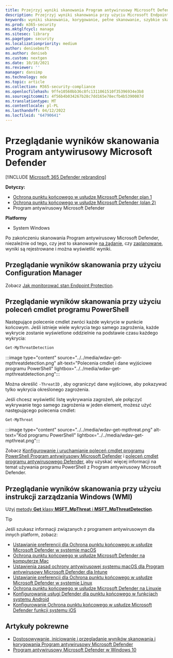 ```yaml
---
title: Przejrzyj wyniki skanowania Program antywirusowy Microsoft Defender
description: Przejrzyj wyniki skanowania przy użyciu Microsoft Endpoint Configuration Manager, Microsoft Intune lub aplikacji Zabezpieczenia Windows
keywords: wyniki skanowania, korygowanie, pełne skanowanie, szybkie skanowanie
ms.prod: m365-security
ms.mktglfcycl: manage
ms.sitesec: library
ms.pagetype: security
ms.localizationpriority: medium
author: denisebmsft
ms.author: deniseb
ms.custom: nextgen
ms.date: 10/18/2021
ms.reviewer: ''
manager: dansimp
ms.technology: mde
ms.topic: article
ms.collection: M365-security-compliance
ms.openlocfilehash: 9ffe10560bb36c8fc1311061510f35396934e3b8
ms.sourcegitcommit: 4f56b4b034267b28c7dd165e78ecfb4b5390087d
ms.translationtype: MT
ms.contentlocale: pl-PL
ms.lasthandoff: 04/12/2022
ms.locfileid: "64790641"
---
```

# <a name="review-microsoft-defender-antivirus-scan-results"></a>Przeglądanie wyników skanowania Program antywirusowy Microsoft Defender

[!INCLUDE [Microsoft 365 Defender rebranding](../../includes/microsoft-defender.md)]


**Dotyczy:**
- [Ochrona punktu końcowego w usłudze Microsoft Defender plan 1](https://go.microsoft.com/fwlink/p/?linkid=2154037)
- [Ochrona punktu końcowego w usłudze Microsoft Defender (plan 2)](https://go.microsoft.com/fwlink/p/?linkid=2154037) 
- Program antywirusowy Microsoft Defender

**Platformy**
- System Windows

Po zakończeniu skanowania Program antywirusowy Microsoft Defender, niezależnie od tego, czy jest to skanowanie [na żądanie](run-scan-microsoft-defender-antivirus.md), czy [zaplanowane](scheduled-catch-up-scans-microsoft-defender-antivirus.md), wyniki są rejestrowane i można wyświetlić wyniki. 


## <a name="use-configuration-manager-to-review-scan-results"></a>Przeglądanie wyników skanowania przy użyciu Configuration Manager

Zobacz [Jak monitorować stan Endpoint Protection](/configmgr/protect/deploy-use/monitor-endpoint-protection).

## <a name="use-powershell-cmdlets-to-review-scan-results"></a>Przeglądanie wyników skanowania przy użyciu poleceń cmdlet programu PowerShell

Następujące polecenie cmdlet zwróci każde wykrycie w punkcie końcowym. Jeśli istnieje wiele wykrycia tego samego zagrożenia, każde wykrycie zostanie wyświetlone oddzielnie na podstawie czasu każdego wykrycia:

```PowerShell
Get-MpThreatDetection
```

:::image type="content" source="../../media/wdav-get-mpthreatdetection.png" alt-text="Polecenia cmdlet i dane wyjściowe programu PowerShell" lightbox="../../media/wdav-get-mpthreatdetection.png":::

Można określić `-ThreatID` , aby ograniczyć dane wyjściowe, aby pokazywać tylko wykrycia określonego zagrożenia.

Jeśli chcesz wyświetlić listę wykrywania zagrożeń, ale połączyć wykrywanie tego samego zagrożenia w jeden element, możesz użyć następującego polecenia cmdlet:

```PowerShell
Get-MpThreat
```

:::image type="content" source="../../media/wdav-get-mpthreat.png" alt-text="Kod programu PowerShell" lightbox="../../media/wdav-get-mpthreat.png":::

Zobacz [Konfigurowanie i uruchamianie poleceń cmdlet programu PowerShell Program antywirusowy Microsoft Defender](use-powershell-cmdlets-microsoft-defender-antivirus.md) i [poleceń cmdlet programu antywirusowego Defender](/powershell/module/defender/), aby uzyskać więcej informacji na temat używania programu PowerShell z Program antywirusowy Microsoft Defender.

## <a name="use-windows-management-instruction-wmi-to-review-scan-results"></a>Przeglądanie wyników skanowania przy użyciu instrukcji zarządzania Windows (WMI)

Użyj [metody **Get** klasy **MSFT_MpThreat** i **MSFT_MpThreatDetection**](/previous-versions/windows/desktop/defender/windows-defender-wmiv2-apis-portal).

> [!TIP]
> Jeśli szukasz informacji związanych z programem antywirusowym dla innych platform, zobacz:
> - [Ustawianie preferencji dla Ochrona punktu końcowego w usłudze Microsoft Defender w systemie macOS](mac-preferences.md)
> - [Ochrona punktu końcowego w usłudze Microsoft Defender na komputerze Mac](microsoft-defender-endpoint-mac.md)
> - [Ustawienia zasad ochrony antywirusowej systemu macOS dla Program antywirusowy Microsoft Defender dla Intune](/mem/intune/protect/antivirus-microsoft-defender-settings-macos)
> - [Ustawianie preferencji dla Ochrona punktu końcowego w usłudze Microsoft Defender w systemie Linux](linux-preferences.md)
> - [Ochrona punktu końcowego w usłudze Microsoft Defender na Linuxie](microsoft-defender-endpoint-linux.md)
> - [Konfigurowanie usługi Defender dla punktu końcowego w funkcjach systemu Android](android-configure.md)
> - [Konfigurowanie Ochrona punktu końcowego w usłudze Microsoft Defender funkcji systemu iOS](ios-configure-features.md)


## <a name="related-articles"></a>Artykuły pokrewne

- [Dostosowywanie, inicjowanie i przeglądanie wyników skanowania i korygowania Program antywirusowy Microsoft Defender](customize-run-review-remediate-scans-microsoft-defender-antivirus.md)
- [Program antywirusowy Microsoft Defender w Windows 10](microsoft-defender-antivirus-in-windows-10.md)
